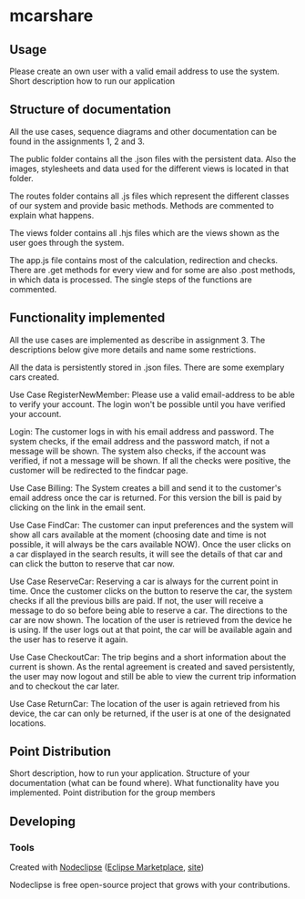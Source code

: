 # mcarshare

## Usage
Please create an own user with a valid email address to use the system.
Short description how to run our application

## Structure of documentation
All the use cases, sequence diagrams and other documentation can be found in the assignments 1, 2 and 3.

The public folder contains all the .json files with the persistent data.
Also the images, stylesheets and data used for the different views is located in that folder.

The routes folder contains all .js files which represent the different classes of our system and provide basic methods. Methods are commented to explain what happens.

The views folder contains all .hjs files which are the views shown as the user goes through the system.

The app.js file contains most of the calculation, redirection and checks. There are .get methods for every view and for some are also .post methods, in which data is processed. The single steps of the functions are commented.

## Functionality implemented
All the use cases are implemented as describe in assignment 3.
The descriptions below give more details and name some restrictions.

All the data is persistently stored in .json files. 
There are some exemplary cars created.

Use Case RegisterNewMember:
Please use a valid email-address to be able to verify your account.
The login won't be possible until you have verified your account.

Login:
The customer logs in with his email address and password.
The system checks, if the email address and the password match, if not a message will be shown.
The system also checks, if the account was verified, if not a message will be shown.
If all the checks were positive, the customer will be redirected to the findcar page.

Use Case Billing:
The System creates a bill and send it to the customer's email address once the car is returned.
For this version the bill is paid by clicking on the link in the email sent.

Use Case FindCar:
The customer can input preferences and the system will show all cars available at the moment (choosing date and time is not possible, it will always be the cars available NOW).
Once the user clicks on a car displayed in the search results, it will see the details of that car and can click the button to reserve that car now.

Use Case ReserveCar:
Reserving a car is always for the current point in time.
Once the customer clicks on the button to reserve the car, the system checks if all the previous bills are paid. If not, the user will receive a message to do so before being able to reserve a car.
The directions to the car are now shown. The location of the user is retrieved from the device he is using.
If the user logs out at that point, the car will be available again and the user has to reserve it again.

Use Case CheckoutCar:
The trip begins and a short information about the current is shown.
As the rental agreement is created and saved persistently, the user may now logout and still be able to view the current trip information and to checkout the car later.

Use Case ReturnCar:
The location of the user is again retrieved from his device, the car can only be returned, if the user is at one of the designated locations.

## Point Distribution
Short description, how to run your application. Structure of your documentation (what can be found where). What functionality have you implemented. Point distribution for the group members

## Developing

### Tools
Created with [Nodeclipse](https://github.com/Nodeclipse/nodeclipse-1)
 ([Eclipse Marketplace](http://marketplace.eclipse.org/content/nodeclipse), [site](http://www.nodeclipse.org))   

Nodeclipse is free open-source project that grows with your contributions.